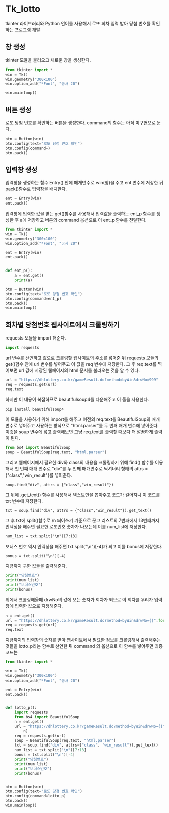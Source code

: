 # Tk_lotto
tkinter 라이브러리와 Python 언어를 사용해서 로또 회차 입력 받아 당첨 번호를 확인하는 프로그램 개발

## 창 생성

tkinter 모듈을 불러오고 새로운 창을 생성한다.

```python
from tkinter import *
win = Tk()
win.geometry("300x100")
win.option_add("*Font", "궁서 20")

win.mainloop()
```

## 버튼 생성

로또 당첨 번호를 확인하는 버튼을 생성한다. command의 함수는 아직 미구현으로 둔다.

```python
btn = Button(win)
btn.config(text="로또 당첨 번호 확인")
btn.config(command=)
btn.pack()
```

## 입력창 생성

입력창을 생성하는 함수 Entry() 안에 매개변수로 win(창)을 주고 ent 변수에 저장한 뒤 pack()함수로 입력창을 배치한다.
```python
ent = Entry(win)
ent.pack()
```

입력창에 입력한 값을 받는 get()함수를 사용해서 입력값을 출력하는 ent_p 함수를 생성한 후 a에 저장하고 
버튼의 command 옵션으로 이 ent_p 함수를 전달한다.
```python
from tkinter import *
win = Tk()
win.geometry("300x100")
win.option_add("*Font", "궁서 20")

ent = Entry(win)
ent.pack()


def ent_p():
    a = ent.get()
    print(a)

btn = Button(win)
btn.config(text="로또 당첨 번호 확인")
btn.config(command=ent_p)
btn.pack()
win.mainloop()
```

## 회차별 당첨번호 웹사이트에서 크롤링하기

requests 모듈을 import 해준다.
```python
import requests
```

url 변수를 선언하고 값으로 크롤링할 웹사이트의 주소를 넣어준 뒤 requests 모듈의 get()함수 안에 url 변수를 넣어주고 이 값을 req 변수에 저장한다. 그 후 req.text를 찍어보면
url 값에 저장된 웹페이지의 html 문서를 불러오는 것을 알 수 있다.
```python
url = "https://dhlottery.co.kr/gameResult.do?method=byWin&drwNo=999"
req = requests.get(url)
req.text
```

하지만 이 내용이 복잡하므로 beautifulsoup4를 다운해주고 이 툴을 사용한다.
```python
pip install beautifulsoup4
```
 
이 모듈을 사용하기 위해 import를 해주고 이전의 req.text를 BeautifulSoup의 매개변수로 넣어주고 사용하는 방식으로 "html.parser"를 두 번째 매개 변수에 넣어준다. 이것을 soup 변수에 넣고 출력해보면
그냥 req.text를 출력할 때보다 더 깔끔하게 출력이 된다.
```python
from bs4 import BeautifulSoup
soup = BeautifulSoup(req.text, "html.parser")
```

그리고 웹페이지에서 필요한 div와 class의 내용을 크롤링하기 위해 find() 함수를 이용해서 첫 번째 매개 변수로 "div"를 두 번째 매개변수로 딕셔너리 형태의 attrs = {"class","win_result"}를 넣어준다.
```import
soup.find("div", attrs = {"class","win_result"})
```

그 뒤에 .get_text() 함수를 사용해서 텍스트만을 뽑아주고 코드가 길어지니 이 코드를 txt 변수에 저장한다.
```import
txt = soup.find("div", attrs = {"class","win_result"}).get_text()
```

그 후 txt에 split()함수로 \n 띄어쓰기 기준으로 끊고 리스트의 7번째에서 13번째까지 인덱싱을 해주면 필요한 로또번호 숫자가 나오는데 이를 num_list에 저장한다.
```import
num_list = txt.split("\n")[7:13]
```

보너스 번호 역시 인덱싱을 해주면 txt.split("\n")[-4]가 되고 이를 bonus에 저장한다.
```import
bonus = txt.split("\n")[-4]
```

지금까지 구한 값들을 출력해준다.
```python
print("당첨번호")
print(num_list)
print("보너스번호")
print(bonus)
```

위에서 크롤링해올때 drwNo의 값에 오는 숫자가 회차가 되므로 이 회차를 우리가 입력창에 입력한 값으로 지정해준다.
```python
n = ent.get()
url = "https://dhlottery.co.kr/gameResult.do?method=byWin&drwNo={}".format(n)
req = requests.get(url)
req.text
```
지금까지의 입력창의 숫자를 받아 웹사이트에서 필요한 정보를 크롤링해서 출력해주는 것들을 lotto_p라는 함수로 선언한 뒤 command 의 옵션으로 이 함수를 넣어주면 최종코드는 
```python
from tkinter import *

win = Tk()
win.geometry("300x100")
win.option_add("*Font", "궁서 20")

ent = Entry(win)
ent.pack()


def lotto_p():
    import requests
    from bs4 import BeautifulSoup
    n = ent.get()
    url = "https://dhlottery.co.kr/gameResult.do?method=byWin&drwNo={}".format(
        n)
    req = requests.get(url)
    soup = BeautifulSoup(req.text, "html.parser")
    txt = soup.find("div", attrs={"class", "win_result"}).get_text()
    num_list = txt.split("\n")[7:13]
    bonus = txt.split("\n")[-4]
    print("당첨번호")
    print(num_list)
    print("보너스번호")
    print(bonus)


btn = Button(win)
btn.config(text="로또 당첨 번호 확인")
btn.config(command=lotto_p)
btn.pack()
win.mainloop()
```



